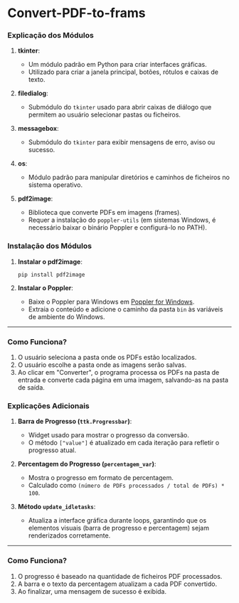 # Convert-PDF-to-frams

### Explicação dos Módulos

1. **tkinter**:  
   - Um módulo padrão em Python para criar interfaces gráficas.
   - Utilizado para criar a janela principal, botões, rótulos e caixas de texto.

2. **filedialog**:  
   - Submódulo do `tkinter` usado para abrir caixas de diálogo que permitem ao usuário selecionar pastas ou ficheiros.

3. **messagebox**:  
   - Submódulo do `tkinter` para exibir mensagens de erro, aviso ou sucesso.

4. **os**:  
   - Módulo padrão para manipular diretórios e caminhos de ficheiros no sistema operativo.

5. **pdf2image**:  
   - Biblioteca que converte PDFs em imagens (frames).
   - Requer a instalação do `poppler-utils` (em sistemas Windows, é necessário baixar o binário Poppler e configurá-lo no PATH).


### Instalação dos Módulos

1. **Instalar o pdf2image**:  
   ```
   pip install pdf2image
   ```

2. **Instalar o Poppler**:  
   - Baixe o Poppler para Windows em [Poppler for Windows](https://github.com/oschwartz10612/poppler-windows).
   - Extraia o conteúdo e adicione o caminho da pasta `bin` às variáveis de ambiente do Windows.

---

### Como Funciona?

1. O usuário seleciona a pasta onde os PDFs estão localizados.
2. O usuário escolhe a pasta onde as imagens serão salvas.
3. Ao clicar em "Converter", o programa processa os PDFs na pasta de entrada e converte cada página em uma imagem, salvando-as na pasta de saída.


### Explicações Adicionais

1. **Barra de Progresso (`ttk.Progressbar`)**:
   - Widget usado para mostrar o progresso da conversão.  
   - O método `["value"]` é atualizado em cada iteração para refletir o progresso atual.

2. **Percentagem do Progresso (`percentagem_var`)**:
   - Mostra o progresso em formato de percentagem.  
   - Calculado como `(número de PDFs processados / total de PDFs) * 100`.

3. **Método `update_idletasks`**:
   - Atualiza a interface gráfica durante loops, garantindo que os elementos visuais (barra de progresso e percentagem) sejam renderizados corretamente.

---

### Como Funciona?
1. O progresso é baseado na quantidade de ficheiros PDF processados.
2. A barra e o texto da percentagem atualizam a cada PDF convertido.
3. Ao finalizar, uma mensagem de sucesso é exibida.

